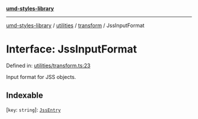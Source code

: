 [**umd-styles-library**](../../../../README.md)

***

[umd-styles-library](../../../../modules.md) / [utilities](../../../README.md) / [transform](../README.md) / JssInputFormat

# Interface: JssInputFormat

Defined in: [utilities/transform.ts:23](https://github.com/UMD-Digital/design-system/blob/ada30a44686a89a90941bbd44a6f156101fc9b44/packages/styles/source/utilities/transform.ts#L23)

Input format for JSS objects.

## Indexable

\[`key`: `string`\]: [`JssEntry`](JssEntry.md)

